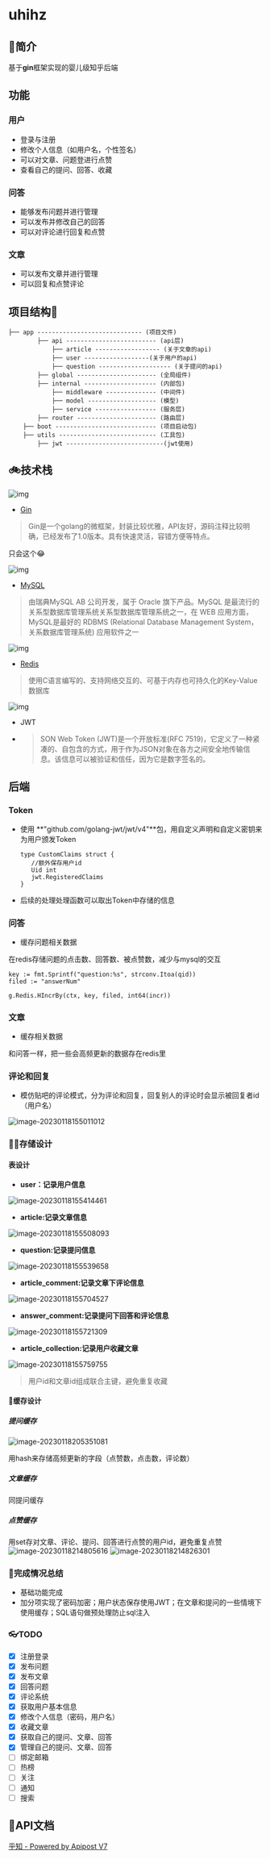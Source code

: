 # uhihz

## 👀简介

基于**gin**框架实现的婴儿级知乎后端

## 功能

### 用户

- 登录与注册
- 修改个人信息（如用户名，个性签名）
- 可以对文章、问题登进行点赞
- 查看自己的提问、回答、收藏

### 问答

- 能够发布问题并进行管理
- 可以发布并修改自己的回答
- 可以对评论进行回复和点赞

### 文章

- 可以发布文章并进行管理
- 可以回复和点赞评论

## 项目结构🎨

```
├── app ----------------------------- (项目文件)
    	├── api ------------------------- (api层)
    		├── article ------------------ (关于文章的api)
    		├── user ------------------(关于用户的api)
    		├── question -------------------- (关于提问的api)
    	├── global ---------------------- (全局组件)
    	├── internal -------------------- (内部包)
    		├── middleware -------------- (中间件)
    		├── model ------------------- (模型)
    		├── service ----------------- (服务层)
    	├── router ---------------------- (路由层)
    ├── boot ---------------------------- (项目启动包)
    ├── utils --------------------------- (工具包)
    	├── jwt ---------------------------(jwt使用)
```



## 🚲技术栈

![img](https://pics0.baidu.com/feed/37d12f2eb9389b500b4171da9ee664d4e5116edc.jpeg@f_auto?token=5d58f71b7b323fc31a5bf542a3dec2c7)

- [Gin](https://learnku.com/docs/gin-gonic/1.7)

> Gin是一个golang的微框架，封装比较优雅，API友好，源码注释比较明确，已经发布了1.0版本。具有快速灵活，容错方便等特点。

只会这个😂

![img](https://github.com/StellarisW/gohu/raw/master/manifest/image/mysql.svg)

- [MySQL](MySQLMySQLhttps://www.mysql.com/)

> 由瑞典MySQL AB 公司开发，属于 Oracle 旗下产品。MySQL 是最流行的关系型数据库管理系统关系型数据库管理系统之一，在 WEB 应用方面，MySQL是最好的 RDBMS (Relational Database Management System，关系数据库管理系统) 应用软件之一

![img](https://github.com/StellarisW/gohu/raw/master/manifest/image/redis.svg)

- [Redis](redisRedishttps://redis.io/)

> 使用C语言编写的、支持网络交互的、可基于内存也可持久化的Key-Value数据库

![img](https://camo.githubusercontent.com/dd51cf3dbd56f3c69f73f26255f377384d4dec4665d884a56ae1fd6a7bda319c/687474703a2f2f6a77742e696f2f696d672f6c6f676f2d61737365742e737667)

- JWT

- > SON Web Token (JWT)是一个开放标准(RFC 7519)，它定义了一种紧凑的、自包含的方式，用于作为JSON对象在各方之间安全地传输信息。该信息可以被验证和信任，因为它是数字签名的。

## 后端

### Token

- 使用 **"github.com/golang-jwt/jwt/v4"**包，用自定义声明和自定义密钥来为用户颁发Token

  ```
  type CustomClaims struct {
     //额外保存用户id
     Uid int
     jwt.RegisteredClaims
  }
  ```

- 后续的处理处理函数可以取出Token中存储的信息

### 问答

- 缓存问题相关数据

在redis存储问题的点击数、回答数、被点赞数，减少与mysql的交互

```
key := fmt.Sprintf("question:%s", strconv.Itoa(qid))
filed := "answerNum"

g.Redis.HIncrBy(ctx, key, filed, int64(incr))
```

### 文章

- 缓存相关数据

和问答一样，把一些会高频更新的数据存在redis里

### 评论和回复

- 模仿贴吧的评论模式，分为评论和回复，回复别人的评论时会显示被回复者id（用户名）

![image-20230118155011012](https://typora-1314425967.cos.ap-nanjing.myqcloud.com/typora/image-20230118155011012.png)

### 🐱‍👓存储设计

#### 表设计

- **user：记录用户信息**

![image-20230118155414461](https://typora-1314425967.cos.ap-nanjing.myqcloud.com/typora/image-20230118155414461.png)

- **article:记录文章信息**

![image-20230118155508093](https://typora-1314425967.cos.ap-nanjing.myqcloud.com/typora/image-20230118155508093.png)

- **question:记录提问信息**

![image-20230118155539658](https://typora-1314425967.cos.ap-nanjing.myqcloud.com/typora/image-20230118155539658.png)

- **article_comment:记录文章下评论信息**

![image-20230118155704527](https://typora-1314425967.cos.ap-nanjing.myqcloud.com/typora/image-20230118155704527.png)

- **answer_comment:记录提问下回答和评论信息**

![image-20230118155721309](https://typora-1314425967.cos.ap-nanjing.myqcloud.com/typora/image-20230118155721309.png)

- **article_collection:记录用户收藏文章**

![image-20230118155759755](https://typora-1314425967.cos.ap-nanjing.myqcloud.com/typora/image-20230118155759755.png)

> 用户id和文章id组成联合主键，避免重复收藏

#### 📮缓存设计

##### 提问缓存

![image-20230118205351081](https://typora-1314425967.cos.ap-nanjing.myqcloud.com/typora/image-20230118205351081.png)

用hash来存储高频更新的字段（点赞数，点击数，评论数）

##### 文章缓存

同提问缓存

##### 点赞缓存

用set存对文章、评论、提问、回答进行点赞的用户id，避免重复点赞
![image-20230118214805616](https://typora-1314425967.cos.ap-nanjing.myqcloud.com/typora/image-20230118214805616.png)
![image-20230118214826301](https://typora-1314425967.cos.ap-nanjing.myqcloud.com/typora/image-20230118214826301.png)

### 🔎完成情况总结

- 基础功能完成
- 加分项实现了密码加密；用户状态保存使用JWT；在文章和提问的一些情境下使用缓存；SQL语句做预处理防止sql注入

### 👓TODO

- [x] 注册登录
- [x] 发布问题
- [x] 发布文章
- [x] 回答问题
- [x] 评论系统
- [x] 获取用户基本信息
- [x] 修改个人信息（密码，用户名）
- [x] 收藏文章
- [x] 获取自己的提问、文章、回答
- [x] 管理自己的提问、文章、回答
- [ ] 绑定邮箱
- [ ] 热榜
- [ ] 关注
- [ ] 通知
- [ ] 搜索

## 📕API文档

[乎知 - Powered by Apipost V7](https://console-docs.apipost.cn/preview/35aba4c302e7ba8e/95e8f9894abf426a?target_id=b8461525-1006-47c2-bf48-13e13985ea9a)
